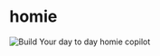 # homie
![Build](https://github.com/4alldevsco/.github/workflows/rust.yml/badge.svg)
Your day to day homie copilot
